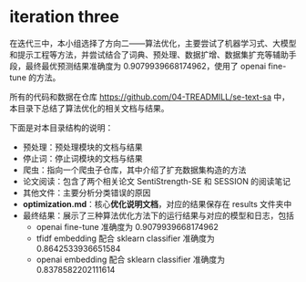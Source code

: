 # iteration three

在迭代三中，本小组选择了方向二——算法优化，主要尝试了机器学习式、大模型和提示工程等方法，并尝试结合了词典、预处理、数据扩增、数据集扩充等辅助手段，最终最优预测结果准确度为 0.9079939668174962，使用了 openai fine-tune 的方法。

所有的代码和数据在仓库 https://github.com/04-TREADMILL/se-text-sa 中，本目录下总结了算法优化的相关文档与结果。

下面是对本目录结构的说明：

- 预处理：预处理模块的文档与结果
- 停止词：停止词模块的文档与结果
- 爬虫：指向一个爬虫子仓库，其中介绍了扩充数据集构造的方法
- 论文阅读：包含了两个相关论文 SentiStrength-SE 和 SESSION 的阅读笔记
- 其他文件：主要分析分类错误的原因
- **optimization.md**：核心**优化说明文档**，对应的结果保存在 results 文件夹中
- 最终结果：展示了三种算法优化方法下的运行结果与对应的模型和日志，包括
    - openai fine-tune 准确度为 0.9079939668174962
    - tfidf embedding 配合 sklearn classifier 准确度为 0.8642533936651584
    - openai embedding 配合 sklearn classifier 准确度为 0.8378582202111614